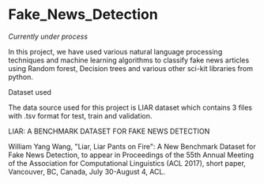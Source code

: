 # Fake_News_Detection
*Currently under process*


In this project, we have used various natural language processing techniques and machine learning algorithms to classify fake news articles using
Random forest, Decision trees and various other sci-kit libraries from python.

Dataset used


The data source used for this project is LIAR dataset which contains 3 files with .tsv format for test, train and validation. 

LIAR: A BENCHMARK DATASET FOR FAKE NEWS DETECTION

William Yang Wang, "Liar, Liar Pants on Fire": A New Benchmark Dataset for Fake News Detection, to appear in Proceedings of the 55th Annual Meeting of the Association for Computational Linguistics (ACL 2017), short paper, Vancouver, BC, Canada, July 30-August 4, ACL.
